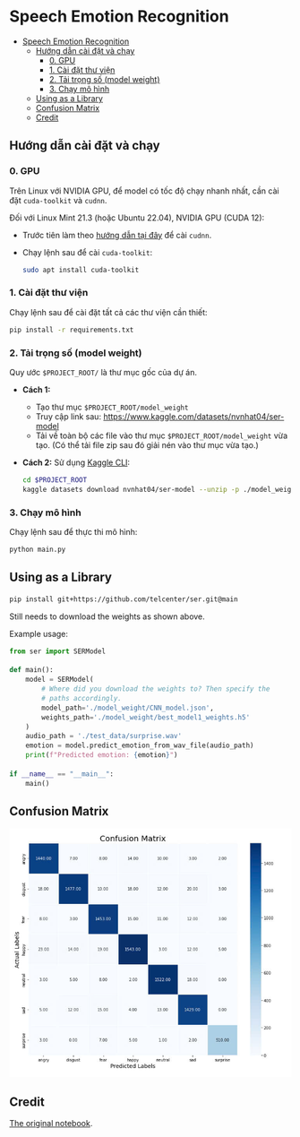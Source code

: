 
# Speech Emotion Recognition

- [Speech Emotion Recognition](#speech-emotion-recognition)
  - [Hướng dẫn cài đặt và chạy](#hướng-dẫn-cài-đặt-và-chạy)
    - [0. GPU](#0-gpu)
    - [1. Cài đặt thư viện](#1-cài-đặt-thư-viện)
    - [2. Tải trọng số (model weight)](#2-tải-trọng-số-model-weight)
    - [3. Chạy mô hình](#3-chạy-mô-hình)
  - [Using as a Library](#using-as-a-library)
  - [Confusion Matrix](#confusion-matrix)
  - [Credit](#credit)

## Hướng dẫn cài đặt và chạy

### 0. GPU

Trên Linux với NVIDIA GPU, để model có tốc độ chạy nhanh nhất,
cần cài đặt `cuda-toolkit` và `cudnn`.

Đối với Linux Mint 21.3 (hoặc Ubuntu 22.04), NVIDIA GPU (CUDA 12):

- Trước tiên làm theo [hướng dẫn tại đây](https://developer.nvidia.com/cudnn-downloads?target_os=Linux&target_arch=x86_64&Distribution=Ubuntu&target_version=22.04&target_type=deb_local) để cài `cudnn`.
- Chạy lệnh sau để cài `cuda-toolkit`:

    ```sh
    sudo apt install cuda-toolkit
    ```

### 1. Cài đặt thư viện

Chạy lệnh sau để cài đặt tất cả các thư viện cần thiết:

```sh
pip install -r requirements.txt
```

### 2. Tải trọng số (model weight)

Quy ước `$PROJECT_ROOT/` là thư mục gốc của dự án.

- **Cách 1:**
  - Tạo thư mục `$PROJECT_ROOT/model_weight`
  - Truy cập link sau: <https://www.kaggle.com/datasets/nvnhat04/ser-model>
  - Tải về toàn bộ các file vào thư mục `$PROJECT_ROOT/model_weight` vừa tạo. (Có thể tải file zip sau đó giải nén vào thư mục vừa tạo.)

- **Cách 2:** Sử dụng [Kaggle CLI](https://github.com/Kaggle/kaggle-api/blob/main/docs/README.md):

    ```sh
    cd $PROJECT_ROOT
    kaggle datasets download nvnhat04/ser-model --unzip -p ./model_weight
    ```

### 3. Chạy mô hình

Chạy lệnh sau để thực thi mô hình:

```sh
python main.py
```

## Using as a Library

```sh
pip install git+https://github.com/telcenter/ser.git@main
```

Still needs to download the weights as shown above.

Example usage:

```python
from ser import SERModel

def main():
    model = SERModel(
        # Where did you download the weights to? Then specify the
        # paths accordingly.
        model_path='./model_weight/CNN_model.json',
        weights_path='./model_weight/best_model1_weights.h5'
    )
    audio_path = './test_data/surprise.wav'
    emotion = model.predict_emotion_from_wav_file(audio_path)
    print(f"Predicted emotion: {emotion}")

if __name__ == "__main__":
    main()
```

## Confusion Matrix

![confusion matrix](./docs/images/confusion-matrix.jpg)

## Credit

[The original notebook](https://www.kaggle.com/code/mostafaabdlhamed/speech-emotion-recognition-97-25-accuracy/notebook).

